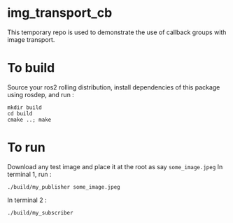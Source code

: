 # img_transport_cb
This temporary repo is used to demonstrate the use of callback groups with image transport.

# To build
Source your ros2 rolling distribution, install dependencies of this package using rosdep, and run : 
```
mkdir build
cd build
cmake ..; make
```

# To run
Download any test image and place it at the root as say `some_image.jpeg`
In terminal 1, run :
```
./build/my_publisher some_image.jpeg
```

In terminal 2 :
```
./build/my_subscriber
```

